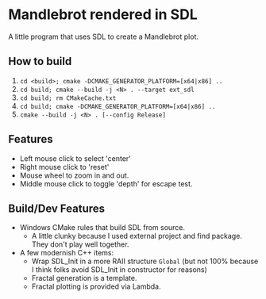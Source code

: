 # Mandlebrot rendered in SDL
A little program that uses SDL to create a Mandlebrot plot.

## How to build
1. `cd <build>; cmake -DCMAKE_GENERATOR_PLATFORM=[x64|x86] ..`
2. `cd build; cmake --build -j <N> . --target ext_sdl`
3. `cd build; rm CMakeCache.txt`
4. `cd build; cmake -DCMAKE_GENERATOR_PLATFORM=[x64|x86] ..`
5. `cmake --build -j <N> . [--config Release]`

## Features
- Left mouse click to select 'center'
- Right mouse click to 'reset'
- Mouse wheel to zoom in and out.
- Middle mouse click to toggle 'depth' for escape test.
  
## Build/Dev Features
- Windows CMake rules that build SDL from source.
  - A little clunky because I used external project and find package.  They don't play well together.
- A few modernish C++ items:
  - Wrap SDL_Init in a more RAII structure `Global` (but not 100% because I think folks avoid SDL_Init in constructor for reasons)
  - Fractal generation is a template.
  - Fractal plotting is provided via Lambda.
